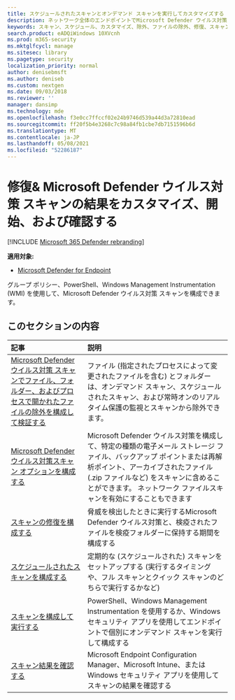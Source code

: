 ```yaml
---
title: スケジュールされたスキャンとオンデマンド スキャンを実行してカスタマイズする
description: ネットワーク全体のエンドポイントでMicrosoft Defender ウイルス対策スキャンをカスタマイズして開始します。
keywords: スキャン、スケジュール、カスタマイズ、除外、ファイルの除外、修復、スキャン結果、検疫、脅威の削除、クイック スキャン、フル スキャン、Microsoft Defender ウイルス対策
search.product: eADQiWindows 10XVcnh
ms.prod: m365-security
ms.mktglfcycl: manage
ms.sitesec: library
ms.pagetype: security
localization_priority: normal
author: denisebmsft
ms.author: deniseb
ms.custom: nextgen
ms.date: 09/03/2018
ms.reviewer: ''
manager: dansimp
ms.technology: mde
ms.openlocfilehash: f3e0cc7ffccf02e24b9746d539a44d3a72810ead
ms.sourcegitcommit: ff20f5b4e3268c7c98a84fb1cbe7db7151596b6d
ms.translationtype: MT
ms.contentlocale: ja-JP
ms.lasthandoff: 05/08/2021
ms.locfileid: "52286187"
---
```

# <a name="customize-initiate-and-review-the-results-of-microsoft-defender-antivirus-scans--remediation"></a>修復& Microsoft Defender ウイルス対策 スキャンの結果をカスタマイズ、開始、および確認する

[!INCLUDE [Microsoft 365 Defender rebranding](../../includes/microsoft-defender.md)]


**適用対象:**

- [Microsoft Defender for Endpoint](/microsoft-365/security/defender-endpoint/)

グループ ポリシー、PowerShell、Windows Management Instrumentation (WMI) を使用して、Microsoft Defender ウイルス対策 スキャンを構成できます。 

## <a name="in-this-section"></a>このセクションの内容

| 記事 | 説明 |
|:---|:---|
|[Microsoft Defender ウイルス対策 スキャンでファイル、フォルダー、およびプロセスで開かれたファイルの除外を構成して検証する](configure-exclusions-microsoft-defender-antivirus.md) | ファイル (指定されたプロセスによって変更されたファイルを含む) とフォルダーは、オンデマンド スキャン、スケジュールされたスキャン、および常時オンのリアルタイム保護の監視とスキャンから除外できます。 |
|[Microsoft Defender ウイルス対策スキャン オプションを構成する](configure-advanced-scan-types-microsoft-defender-antivirus.md) | Microsoft Defender ウイルス対策を構成して、特定の種類の電子メール ストレージ ファイル、バックアップ ポイントまたは再解析ポイント、アーカイブされたファイル (.zip ファイルなど) をスキャンに含めることができます。 ネットワーク ファイルスキャンを有効にすることもできます |
|[スキャンの修復を構成する](configure-remediation-microsoft-defender-antivirus.md) | 脅威を検出したときに実行するMicrosoft Defender ウイルス対策と、検疫されたファイルを検疫フォルダーに保持する期間を構成する |
|[スケジュールされたスキャンを構成する](scheduled-catch-up-scans-microsoft-defender-antivirus.md) | 定期的な (スケジュールされた) スキャンをセットアップする (実行するタイミングや、フル スキャンとクイック スキャンのどちらで実行するかなど) |
|[スキャンを構成して実行する](run-scan-microsoft-defender-antivirus.md) | PowerShell、Windows Management Instrumentation を使用するか、Windows セキュリティ アプリを使用してエンドポイントで個別にオンデマンド スキャンを実行して構成する |
|[スキャン結果を確認する](review-scan-results-microsoft-defender-antivirus.md) | Microsoft Endpoint Configuration Manager、Microsoft Intune、またはWindows セキュリティ アプリを使用してスキャンの結果を確認する |